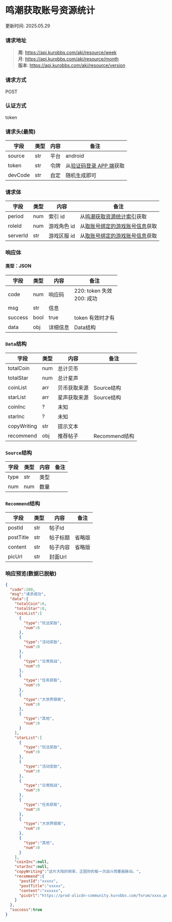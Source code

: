 # 鸣潮获取账号资源统计

更新时间: 2025.05.29

### 请求地址

> **周**: https://api.kurobbs.com/aki/resource/week  
> **月**: https://api.kurobbs.com/aki/resource/month  
> **版本**: https://api.kurobbs.com/aki/resource/version

### 请求方式

POST

### 认证方式

token

### 请求头(最简)

| 字段      | 类型  | 内容 | 备注                                    |
|---------|-----|----|---------------------------------------|
| source  | str | 平台 | android                               |
| token   | str | 令牌 | 从[验证码登录 APP 端](../user/sdkLogin.md)获取 |
| devCode | str | 自定 | 随机生成即可                                |

### 请求体

| 字段     | 类型  | 内容      | 备注                                       |
| -------- |-----|---------|------------------------------------------|
| period   | num | 索引 id   | 从[鸣潮获取资源统计索引](./resource/period/list.md)获取 |
| roleId   | num | 游戏角色 id | 从[取账号绑定的游戏账号信息](../gamer/role/list.md)获取 |
| serverId | str | 游戏区服 id | 从[取账号绑定的游戏账号信息](../gamer/role/list.md)获取  |

### 响应体

#### 类型：JSON

| 字段    | 类型   | 内容 | 备注                         |
| ------- |------|----|----------------------------|
| code    | num  | 响应码 | 220: token 失效<br />200: 成功 |
| msg     | str  | 信息 |                            |
| success | bool | true | token 有效时才有                |
| data    | obj  | 详细信息 | Data结构                     |


### `Data`结构

| 字段    | 类型  | 内容     | 备注          |
| ------- |-----|--------|-------------|
| totalCoin    | num | 总计贝币   |             |
| totalStar    | num | 总计星声   |             |
| coinList    | arr | 贝币获取来源 | Source结构    |
| starList    | arr | 星声获取来源 | Source结构    |
| coinInc    | ?   | 未知     |             |
| starInc    | ?   | 未知     |             |
| copyWriting    | str | 提示文本   |             |
| recommend    | obj | 推荐帖子   | Recommend结构 |

### `Source`结构

| 字段   | 类型  | 内容 | 备注          |
|------|-----|----|-------------|
| type | str | 类型 |             |
| num  | num | 数量 |             |

### `Recommend`结构

| 字段    | 类型  | 内容     | 备注        |
| ------- |-----|--------|-----------|
| postId    | str | 帖子Id   |           |
| postTitle    | str | 帖子标题 | 省略版          |
| content    | str | 帖子内容 | 省略版  |
| picUrl    | str | 封面Url  |   |

### 响应预览(数据已脱敏)

```json
{
  "code":200,
  "msg":"请求成功",
  "data":{
    "totalCoin":0,
    "totalStar":0,
    "coinList":[
      {
        "type":"玩法奖励",
        "num":0
      },
      {
        "type":"活动奖励",
        "num":0
      },
      {
        "type":"日常挑战",
        "num":0
      },
      {
        "type":"任务获取",
        "num":0
      },
      {
        "type":"大世界探索",
        "num":0
      },
      {
        "type":"其他",
        "num":0
      }
    ],
    "starList":[
      {
        "type":"玩法奖励",
        "num":0
      },
      {
        "type":"活动奖励",
        "num":0
      },
      {
        "type":"日常挑战",
        "num":0
      },
      {
        "type":"任务获取",
        "num":0
      },
      {
        "type":"大世界探索",
        "num":0
      },
      {
        "type":"其他",
        "num":0
      }
    ],
    "coinInc":null,
    "starInc":null,
    "copyWriting":"这片大陆的频率，正因你的每一次战斗而重振脉动。",
    "recommend":{
      "postId":"xxxxx",
      "postTitle":"xxxxx",
      "content":"xxxxxx",
      "picUrl":"https://prod-alicdn-community.kurobbs.com/forum/xxxx.png"
    }
  },
  "success":true
}
```

